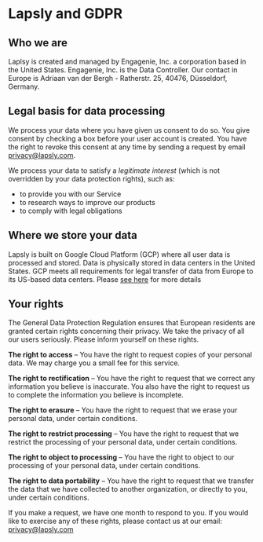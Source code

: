 # Lapsly and GDPR

## Who we are

Laplsy is created and managed by Engagenie, Inc. a corporation based in the United States. Engagenie, Inc. is the Data Controller. Our contact in Europe is Adriaan van der Bergh - Ratherstr. 25, 40476, Düsseldorf, Germany.

## Legal basis for data processing

We process your data where you have given us consent to do so. You give consent by checking a box before your user account is created. You have the right to revoke this consent at any time by sending a request by email privacy@lapsly.com.

We process your data to satisfy a _legitimate interest_ (which is not overridden by your data protection rights), such as:

- to provide you with our Service
- to research ways to improve our products
- to comply with legal obligations

## Where we store your data

Lapsly is built on Google Cloud Platform (GCP) where all user data is processed and stored. Data is physically stored in data centers in the United States. GCP meets all requirements for legal transfer of data from Europe to its US-based data centers. Please [see here](https://cloud.google.com/security/gdpr/) for more details

## Your rights

The General Data Protection Regulation ensures that European residents are granted certain rights concerning their privacy. We take the privacy of all our users seriously. Please inform yourself on these rights.

**The right to access** – You have the right to request copies of your personal data. We may charge you a small fee for this service.

**The right to rectification** – You have the right to request that we correct any information you believe is inaccurate. You also have the right to request us to complete the information you believe is incomplete.

**The right to erasure** – You have the right to request that we erase your personal data, under certain conditions.

**The right to restrict processing** – You have the right to request that we restrict the processing of your personal data, under certain conditions.

**The right to object to processing** – You have the right to object to our processing of your personal data, under certain conditions.

**The right to data portability** – You have the right to request that we transfer the data that we have collected to another organization, or directly to you, under certain conditions.

If you make a request, we have one month to respond to you. If you would like to exercise any of these rights, please contact us at our email: privacy@lapsly.com
